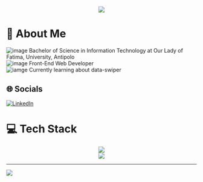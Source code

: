 <h1 align="center">
    <img src="https://readme-typing-svg.herokuapp.com/?font=Righteous&size=35&center=true&vCenter=true&width=500&height=70&duration=4000&lines=Hello!+👋;+I'm+Kyle+Carmela+Odtohan!;" />
</h1>

# 💫 About Me
![image](https://img.icons8.com/?size=20&id=23318&format=png&color=000000) Bachelor of Science in Information Technology at Our Lady of Fatima, University, Antipolo
<br>![image](https://img.icons8.com/?size=20&id=7Smqb0yCJPhE&format=png&color=000000) Front-End Web Developer
<br>![iamge](https://img.icons8.com/?size=20&id=110287&format=png&color=000000) Currently learning about data-swiper<br>

## 🌐 Socials
[![LinkedIn](https://img.shields.io/badge/LinkedIn-%230077B5.svg?logo=linkedin&logoColor=white)](https://linkedin.com/in/Kyle-Carmela-Odtohan) 

# 💻 Tech Stack
<div align="center">
    <img src="https://skillicons.dev/icons?i=html,css,javascript,nextjs,php,cpp,nodejs,materialui,bootstrap,react,figma,webflow" /><br>
    <img src="https://skillicons.dev/icons?i=postman,atom,vscode,pycharm,arduino,github,ubuntu,mysql,postman,vercel,regex" /><br>
</div>

---
[![](https://visitcount.itsvg.in/api?id=Sucreii&icon=0&color=0)](https://visitcount.itsvg.in)

<!-- Proudly created with GPRM ( https://gprm.itsvg.in ) -->
